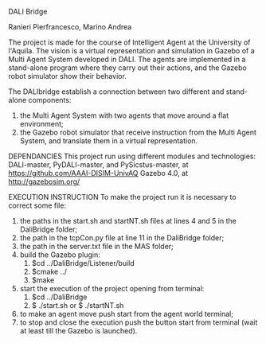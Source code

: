DALI Bridge 

Ranieri Pierfrancesco, Marino Andrea 

The project is made for the course of Intelligent Agent at the University of l'Aquila. The vision is a virtual representation and simulation in Gazebo of a Multi Agent System developed in DALI. The  agents are implemented in a stand-alone program where they carry out their actions, and the Gazebo robot simulator show their behavior. 

The DALIbridge establish a connection between two different and stand-alone components: 
1. the Multi Agent System with two agents that move around a flat environment;
2. the Gazebo robot simulator that receive instruction from the Multi Agent System, and translate them in a virtual representation. 

DEPENDANCIES 
This project run using different modules and technologies: 
DALI-master, PyDALI-master, and PySicstus-master, at https://github.com/AAAI-DISIM-UnivAQ 
Gazebo 4.0, at http://gazebosim.org/ 

EXECUTION INSTRUCTION
To make the project run it is necessary to correct some file: 
1. the paths in the start.sh and startNT.sh files at lines 4 and 5 in the DaliBridge folder; 
2. the path in the tcpCon.py file at line 11 in the DaliBridge folder; 
3. the path in the server.txt file in the MAS folder; 
4. build the Gazebo plugin: 
	1. $cd ../DaliBridge/Listener/build 
	2. $cmake ../ 
	3. $make 
5. start the execution of the project opening from terminal: 
	1. $cd ../DaliBridge 
	2. $ ./start.sh 
	   or $ ./startNT.sh 
6. to make an agent move push start from the agent world terminal; 
7. to stop and close the execution push the button start from terminal (wait at least till the Gazebo is launched). 
